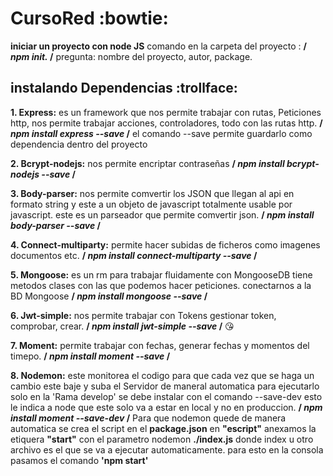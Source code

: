 # CursoRed :bowtie:
**iniciar un proyecto con node JS** 
comando en la carpeta del proyecto : **/ *npm init.* /**
pregunta: nombre del proyecto, autor, package.

##  instalando Dependencias :trollface:

**1. Express:** es un framework que nos permite trabajar con rutas, Peticiones http,
nos permite trabajar acciones, controladores, todo con las rutas http.
**/ *npm install express --save* /** el comando --save permite guardarlo como dependencia dentro del proyecto

**2. Bcrypt-nodejs:** nos permite encriptar contraseñas **/ *npm install bcrypt-nodejs --save* /**

**3. Body-parser:** nos permite comvertir los JSON que llegan al api en formato string y este a un
objeto de javascript totalmente usable por javascript. este es un parseador que permite comvertir json.	
**/ *npm install body-parser --save* /**
	
**4. Connect-multiparty:** permite hacer subidas de ficheros como imagenes documentos etc.	              **/ *npm install connect-multiparty --save* /**

**5. Mongoose:** es un rm para trabajar fluidamente con MongooseDB tiene metodos clases con las que podemos hacer peticiones. conectarnos a la BD Mongoose **/ *npm install mongoose --save* /**
	
**6. Jwt-simple:** nos permite trabajar con Tokens gestionar token, comprobar, crear.
**/ *npm install jwt-simple --save* /** :kissing_heart: 

**7. Moment:** permite trabajar con fechas, generar fechas y momentos del timepo.
**/ *npm install moment --save* /**

**8. Nodemon:** este monitorea el codigo para que cada vez que se haga un cambio este baje y suba el Servidor de maneral automatica para ejecutarlo solo en la 'Rama develop' se debe instalar con el comando
--save-dev esto le indica a node que este solo va a estar en local y no en produccion.
**/ *npm install moment --save-dev* /**
Para que nodemon quede de manera automatica se crea el script en el **package.json** en
**"escript"** anexamos la etiquera **"start"** con el parametro nodemon **./index.js** donde index u otro archivo es el que se va a ejecutar automaticamente. para esto en la consola pasamos el comando **'npm start'**


